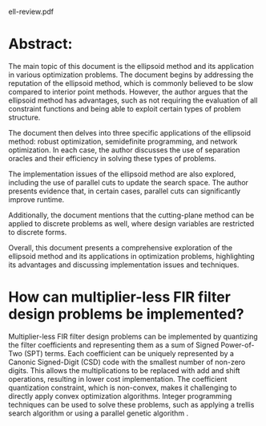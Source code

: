 ell-review.pdf

# Abstract:
The main topic of this document is the ellipsoid method and its application in various optimization problems. The document begins by addressing the reputation of the ellipsoid method, which is commonly believed to be slow compared to interior point methods. However, the author argues that the ellipsoid method has advantages, such as not requiring the evaluation of all constraint functions and being able to exploit certain types of problem structure.

The document then delves into three specific applications of the ellipsoid method: robust optimization, semidefinite programming, and network optimization. In each case, the author discusses the use of separation oracles and their efficiency in solving these types of problems.

The implementation issues of the ellipsoid method are also explored, including the use of parallel cuts to update the search space. The author presents evidence that, in certain cases, parallel cuts can significantly improve runtime.

Additionally, the document mentions that the cutting-plane method can be applied to discrete problems as well, where design variables are restricted to discrete forms.

Overall, this document presents a comprehensive exploration of the ellipsoid method and its applications in optimization problems, highlighting its advantages and discussing implementation issues and techniques.


# How can multiplier-less FIR filter design problems be implemented?

Multiplier-less FIR filter design problems can be implemented by quantizing the filter coefficients and representing them as a sum of Signed Power-of-Two (SPT) terms. Each coefficient can be uniquely represented by a Canonic Signed-Digit (CSD) code with the smallest number of non-zero digits. This allows the multiplications to be replaced with add and shift operations, resulting in lower cost implementation. The coefficient quantization constraint, which is non-convex, makes it challenging to directly apply convex optimization algorithms. Integer programming techniques can be used to solve these problems, such as applying a trellis search algorithm or using a parallel genetic algorithm .

